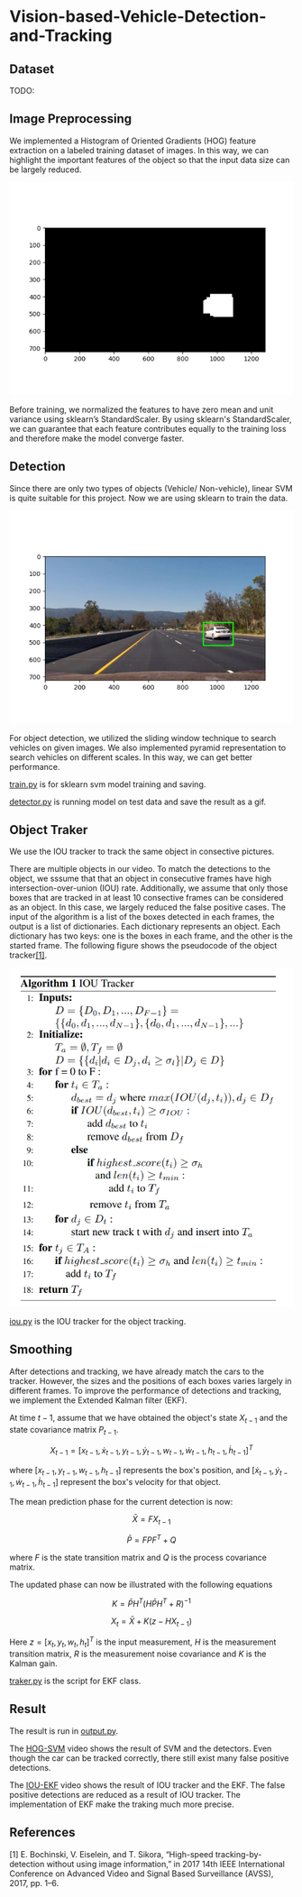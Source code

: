 # Vision-based-Vehicle-Detection-and-Tracking

## Dataset

TODO:

## Image Preprocessing

We implemented a Histogram of Oriented Gradients (HOG) feature extraction on a labeled training dataset of images. In this way, we can highlight the important features of the object so that the input data size can be largely reduced.

![heatmap of the detected car](export/heatmap.png)

Before training, we normalized the features to have zero mean and unit variance using sklearn’s StandardScaler. By using sklearn's StandardScaler, we can guarantee that each feature contributes equally to the training loss and therefore make the model converge faster.

## Detection

Since there are only two types of objects (Vehicle/ Non-vehicle), linear SVM is quite suitable for this project. Now we are using sklearn to train the data.

![SVM result](export/svm_result.png)

For object detection, we utilized the sliding window technique to search vehicles on given images. We also implemented pyramid representation to search vehicles on different scales. In this way, we can get better performance.

[train.py](train.py) is for sklearn svm model training and saving.

[detector.py](detector.py) is running model on test data and save the result as a gif.

## Object Traker

We use the IOU tracker to track the same object in consective pictures.

There are multiple objects in our video. To match the detections to the object, we  sssume that that an object in consecutive frames have high intersection-over-union (IOU) rate. Additionally, we assume that only those boxes that are tracked in at least 10 consective frames can be considered as an object. In this case, we largely reduced the false positive cases. The input of the algorithm is a list of the boxes detected in each frames, the output is a list of dictionaries. Each dictionary represents an object. Each dictionary has two keys: one is the boxes in each frame, and the other is the started frame. The following figure shows the pseudocode of the object tracker[[1]](#1).

![IOU tracker](export/iou.png)

[iou.py](iou.py) is the IOU tracker for the object tracking.

## Smoothing

After detections and tracking, we have already match the cars to the tracker. However, the sizes and the positions of each boxes varies largely in different frames. To improve the performance of detections and tracking, we implement the Extended Kalman filter (EKF).

At time $t-1$, assume that we have obtained the object's state $X_{t-1}$ and the state covariance matrix $P_{t-1}$.

$$X_{t-1} = [x_{t-1}, \dot{x}_{t-1}, y_{t-1}, \dot{y}_{t-1}, w_{t-1}, \dot{w}_{t-1}, h_{t-1}, \dot{h}_{t-1}]^T$$

where $[x_{t-1}, y_{t-1}, w_{t-1}, h_{t-1}]$ represents the box's position, and $[\dot{x}_{t-1}, \dot{y}_{t-1}, \dot{w}_{t-1}, \dot{h}_{t-1}]$ represent the box's velocity for that object.

The mean prediction phase for the current detection is now:

$$\bar{X} = F X_{t-1}$$

$$\bar{P} = F P F^T + Q$$

where $F$ is the state transition matrix and $Q$ is the process covariance matrix.

The updated phase can now be illustrated with the following equations

$$K = \bar{P}H^T(H\bar{P}H^T + R)^{-1}$$

$$X_{t} = \bar{X} + K(z - HX_{t-1})$$

Here $z = [x_t, y_t, w_t, h_t]^T$ is the input measurement, $H$ is the measurement transition matrix, $R$ is the measurement noise covariance and $K$ is the Kalman gain.

[traker.py](tracker.py) is the script for EKF class.

## Result

The result is run in [output.py](output.py). 

The [HOG-SVM](https://drive.google.com/file/d/1KKJEABT-NJdYPuam89bLYOBDXPV8y2d2/view?usp=sharing) video shows the result of SVM and the detectors. Even though the car can be tracked correctly, there still exist many false positive detections.

The [IOU-EKF](https://drive.google.com/file/d/1YCHt2uwTb3msRnQfuGOGn-i-WPxCi264/view?usp=sharing) video shows the result of IOU tracker and the EKF. The false positive detections are reduced as a result of IOU tracker. The implementation of EKF make the traking much more precise.

## References

<a id = "1">[1]</a>
E. Bochinski, V. Eiselein, and T. Sikora, “High-speed tracking-by-detection without using
image information,” in 2017 14th IEEE International Conference on Advanced Video and
Signal Based Surveillance (AVSS), 2017, pp. 1–6.
